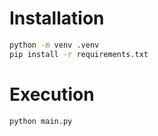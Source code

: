 # Installation
```bash
python -m venv .venv
pip install -r requirements.txt
```

# Execution
```bash
python main.py
```
